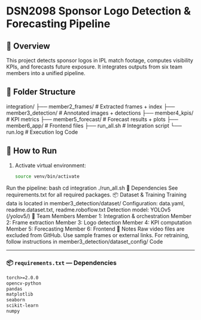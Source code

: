 # DSN2098 Sponsor Logo Detection & Forecasting Pipeline

## 🧠 Overview
This project detects sponsor logos in IPL match footage, computes visibility KPIs, and forecasts future exposure. It integrates outputs from six team members into a unified pipeline.

## 📁 Folder Structure
integration/ ├── member2_frames/ # Extracted frames + index ├── member3_detection/ # Annotated images + detections ├── member4_kpis/ # KPI metrics ├── member5_forecast/ # Forecast results + plots ├── member6_app/ # Frontend files ├── run_all.sh # Integration script └── run.log  # Execution log
Code

## 🚀 How to Run
1. Activate virtual environment:
   ```bash
   source venv/bin/activate
Run the pipeline:
bash
cd integration
./run_all.sh
🧪 Dependencies
See requirements.txt for all required packages.
📦 Dataset & Training
Training data is located in member3_detection/dataset/
Configuration: data.yaml, readme.dataset.txt, readme.roboflow.txt
Detection model: YOLOv5 (/yolov5/)
👥 Team Members
Member 1: Integration & orchestration
Member 2: Frame extraction
Member 3: Logo detection
Member 4: KPI computation
Member 5: Forecasting
Member 6: Frontend
📌 Notes
Raw video files are excluded from GitHub. Use sample frames or external links.
For retraining, follow instructions in member3_detection/dataset_config/
Code

---

### 📦 `requirements.txt` — Dependencies

```txt
torch>=2.0.0
opencv-python
pandas
matplotlib
seaborn
scikit-learn
numpy